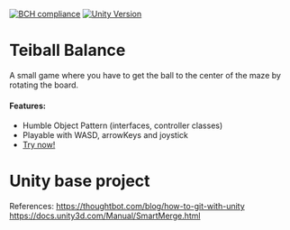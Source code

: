 [![BCH compliance](https://bettercodehub.com/edge/badge/Pedrobusou/Teiball-Balance?branch=master)](https://bettercodehub.com/)
[![Unity Version](https://img.shields.io/badge/unity%20version%20-2019.2.2f1-blue.svg)](https://unity3d.com/unity/whats-new/2019.2.2)

# Teiball Balance
A small game where you have to get the ball to the center of the maze by rotating the board.

#### Features:
- Humble Object Pattern (interfaces, controller classes)
- Playable with WASD, arrowKeys and joystick
- [Try now!](https://pedrobusou.github.io/Teiball-Balance/Demo/)

# Unity base project

References:
https://thoughtbot.com/blog/how-to-git-with-unity
https://docs.unity3d.com/Manual/SmartMerge.html
